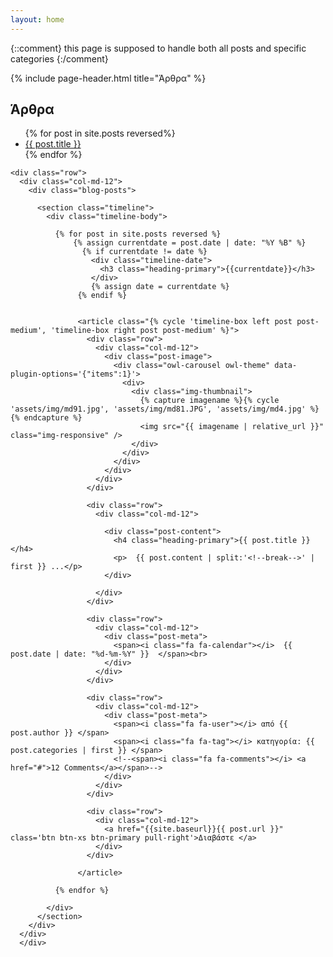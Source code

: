 ```yaml
---
layout: home
---
```


 {::comment} this page is supposed to handle both all posts and specific categories {:/comment}
<div class="container">

  {% include page-header.html title="Άρθρα" %}

  <h2>Άρθρα</h2>



   <ul>
  {% for post in site.posts reversed%}
    <li>
      <a href="{{site.baseurl}}{{ post.url }}">{{ post.title }}</a>
    </li>
  {% endfor %}
</ul>

    <div class="row">
      <div class="col-md-12">
        <div class="blog-posts">

          <section class="timeline">
            <div class="timeline-body">

              {% for post in site.posts reversed %}
                  {% assign currentdate = post.date | date: "%Y %B" %}
                    {% if currentdate != date %}
                      <div class="timeline-date">
                        <h3 class="heading-primary">{{currentdate}}</h3>
                      </div>
                      {% assign date = currentdate %}
                   {% endif %}


                   <article class="{% cycle 'timeline-box left post post-medium', 'timeline-box right post post-medium' %}">
                     <div class="row">
                       <div class="col-md-12">
                         <div class="post-image">
                           <div class="owl-carousel owl-theme" data-plugin-options='{"items":1}'>
                             <div>
                               <div class="img-thumbnail">
                                 {% capture imagename %}{% cycle 'assets/img/md91.jpg', 'assets/img/md81.JPG', 'assets/img/md4.jpg' %}{% endcapture %}
                                 <img src="{{ imagename | relative_url }}" class="img-responsive" />
                               </div>
                             </div>
                           </div>
                         </div>
                       </div>
                     </div>

                     <div class="row">
                       <div class="col-md-12">

                         <div class="post-content">
                           <h4 class="heading-primary">{{ post.title }}</h4>
                           <p>  {{ post.content | split:'<!--break-->' | first }} ...</p>
                         </div>

                       </div>
                     </div>

                     <div class="row">
                       <div class="col-md-12">
                         <div class="post-meta">
                           <span><i class="fa fa-calendar"></i>  {{ post.date | date: "%d-%m-%Y" }}  </span><br>
                         </div>
                       </div>
                     </div>

                     <div class="row">
                       <div class="col-md-12">
                         <div class="post-meta">
                           <span><i class="fa fa-user"></i> από {{ post.author }} </span>
                           <span><i class="fa fa-tag"></i> κατηγορία: {{ post.categories | first }} </span>
                           <!--<span><i class="fa fa-comments"></i> <a href="#">12 Comments</a></span>-->
                         </div>
                       </div>
                     </div>

                     <div class="row">
                       <div class="col-md-12">
                         <a href="{{site.baseurl}}{{ post.url }}" class='btn btn-xs btn-primary pull-right'>Διαβάστε </a>
                       </div>
                     </div>

                   </article>

              {% endfor %}

            </div>
          </section>
        </div>
      </div>
      </div>

</div>


